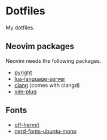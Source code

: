 # Dotfiles
My dotfiles.

## Neovim packages 
Neovim needs the following packages. 
- [pyright](https://github.com/microsoft/pyright)
- [lua-language-server](https://github.com/sumneko/lua-language-server)
- [clang](https://clangd.llvm.org/) (comes with clangd)
- [vim-plug](https://github.com/junegunn/vim-plug) 

## Fonts
- [otf-hermit](https://archlinux.org/packages/community/any/otf-hermit/)
- [nerd-fonts-ubuntu-mono](https://aur.archlinux.org/packages/nerd-fonts-ubuntu-mono/)
